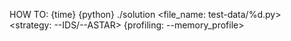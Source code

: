 HOW TO:
    {time} {python} ./solution <file_name: test-data/%d.py> <strategy: --IDS/--ASTAR> {profiling: --memory_profile>